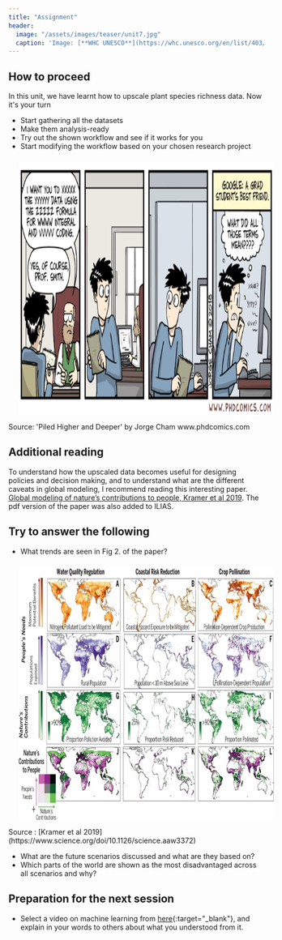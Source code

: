 ```yaml
---
title: "Assignment"
header:
  image: "/assets/images/teaser/unit7.jpg"
  caption: 'Image: [**WHC UNESCO**](https://whc.unesco.org/en/list/403/)'
---
```


## How to proceed 

In this unit, we have learnt how to upscale plant species richness data.
Now it's your turn

* Start gathering all the datasets 
* Make them analysis-ready
* Try out the shown workflow and see if it works for you
* Start modifying the workflow based on your chosen research project
<img src="phd090718s.gif" width="1500" height="500" align="centre" vspace="10" hspace="20">
Source: 'Piled Higher and Deeper' by Jorge Cham www.phdcomics.com

## Additional reading
To understand how the upscaled data becomes useful for designing policies and decision making, and to understand what are the different caveats in global modeling, I recommend reading this interesting paper.
[Global modeling of nature’s contributions to people, Kramer et al 2019](https://www.science.org/doi/10.1126/science.aaw3372).
The pdf version of the paper was also added to ILIAS. 

## Try to answer the following

* What trends are seen in Fig 2. of the paper?

<img src="366_255_f2.jpeg" width="1500" height="500" align="centre" vspace="10" hspace="20">
Source : [Kramer et al 2019](https://www.science.org/doi/10.1126/science.aaw3372)

* What are the future scenarios discussed and what are they based on?
* Which parts of the world are shown as the most disadvantaged across all scenarios and why? 


## Preparation for the next session

* Select a video on machine learning from [here](https://geomoer.github.io/moer-bsc-project-seminar-remote-sensing//unit06/unit06-01_machine_learning.html){:target="_blank"}, and explain in your words to others about what you understood from it. 